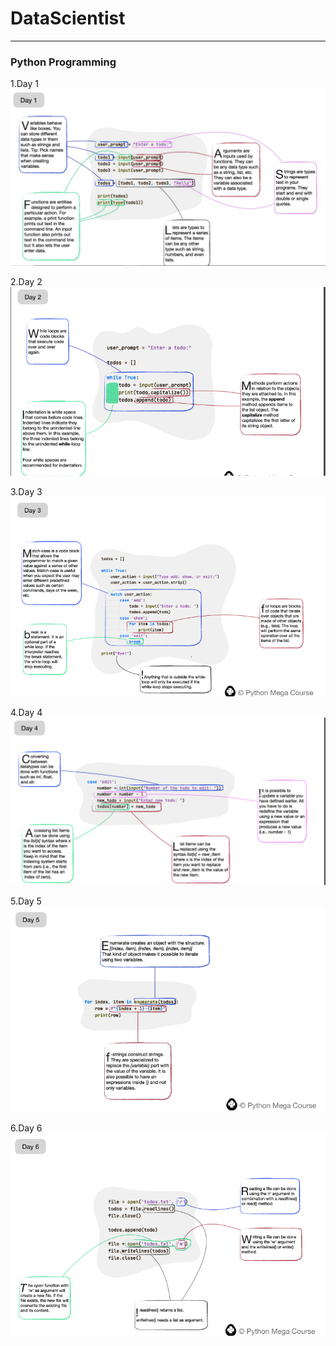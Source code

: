 # DataScientist

***
### Python Programming 
1.Day 1
![alt text](./Python/Img/image.png)

2.Day 2
![alt text](./Python/Img/image2.png)

3.Day 3
![alt text](./Python/Img/image3.png)

4.Day 4
![alt text](./Python/Img/image4.png)

5.Day 5
![alt text](./Python/Img/image5.png)

6.Day 6
![alt text](./Python/Img/image6.png)
